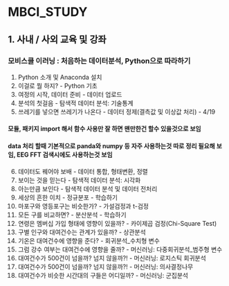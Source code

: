 # MBCI_STUDY
## 1. 사내 / 사외 교육 및 강좌 
### 모비스쿨 이러닝 : 처음하는 데이터분석, Python으로 따라하기
  
1. Python 소개 및 Anaconda 설치	
2. 이걸로 뭘 하지? - Python 기초	
3. 여정의 시작, 데이터 준비 - 데이터 업로드	
4. 분석의 첫걸음 - 탐색적 데이터 분석: 기술통계	
5. 쓰레기를 넣으면 쓰레기가 나온다 - 데이터 정제(결측값 및 이상값 처리)	- 4/19

#### 모듈, 패키지 import 해서 함수 사용만 잘 하면 왠만한건 할수 있을것으로 보임
#### data 처리 할때 기본적으로 panda와 numpy 등 자주 사용하는것 따로 정리 필요해 보임, EEG FFT 검색시에도 사용하는것 보임

6. 데이터도 꿰어야 보배 - 데이터 통합, 형태변환, 정렬	
7. 보이는 것을 믿는다 - 탐색적 데이터 분석: 시각화	
8. 아는만큼 보인다 - 탐색적 데이터 분석 및 데이터 전처리	
9. 세상의 흔한 이치 - 정규분포	-	학습하기	
10. 마포구와 영등포구는 비슷한가? - 가설검정과 t-검정	
11. 모든 구를 비교하면? - 분산분석	-	학습하기	
12. 연령은 멤버십 가입 형태에 영향이 있을까? - 카이제곱 검정(Chi-Square Test)	
13. 구별 인구와 대여건수는 관계가 있을까? - 상관분석	
14. 기온은 대여건수에 영향을 준다? - 회귀분석_수치형 변수	
15. 그럼 강수 여부는 대여건수에 영향을 줄까? - 머신러닝: 다중회귀분석_범주형 변수	
16. 대여건수가 500건이 넘을까? 넘지 않을까?! - 머신러닝: 로지스틱 회귀분석	
17. 대여건수가 500건이 넘을까? 넘지 않을까?! - 머신러닝: 의사결정나무
18. 대여건수가 비슷한 시간대의 구들은 어디일까? - 머신러닝: 군집분석